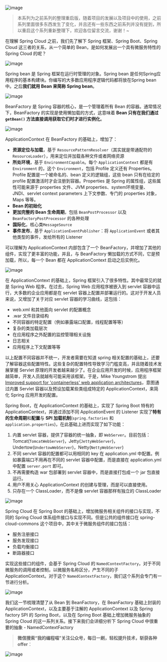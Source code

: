 ![image](https://zhxhash-blog.oss-cn-beijing.aliyuncs.com/Spring%20Cloud%20%E5%8D%87%E7%BA%A7%E4%B9%8B%E8%B7%AF/2020.x/Spring%20Cloud%20%E5%8D%87%E7%BA%A7%E4%B9%8B%E8%B7%AF%20Logo.jpg)

> 本系列为之前系列的整理重启版，随着项目的发展以及项目中的使用，之前系列里面很多东西发生了变化，并且还有一些东西之前系列并没有提到，所以重启这个系列重新整理下，欢迎各位留言交流，谢谢！~

在理解 Spring Cloud 之前，我们先了解下 Spring 框架、Spring Boot、Spring Cloud 这三者的关系，从一个简单的 Bean，是如何发展出一个具有微服务特性的 Spring Cloud 的呢？

![image](https://zhxhash-blog.oss-cn-beijing.aliyuncs.com/Spring%20Cloud%20%E5%8D%87%E7%BA%A7%E4%B9%8B%E8%B7%AF/2020.x/7-01.%20%E4%BB%80%E4%B9%88%E6%98%AF%20Spring%20bean.jpg)

Spring bean 是 Spring 框架在运行时管理的对象。Spring bean 是任何Spring应用程序的基本构建块。你编写的大多数应用程序逻辑代码都将放在Spring bean 中。之后**我们就用 Bean 来简称 Spring bean**。

![image](https://zhxhash-blog.oss-cn-beijing.aliyuncs.com/Spring%20Cloud%20%E5%8D%87%E7%BA%A7%E4%B9%8B%E8%B7%AF/2020.x/7-02.%20%E4%BB%80%E4%B9%88%E6%98%AFBeanFactory.jpg)

BeanFactory 是 Spring 容器的核心，是一个管理着所有 Bean 的容器。通常情况下，BeanFactory 的实现是使用懒加载的方式，这意味着 **Bean 只有在我们通过 `getBean()` 方法直接调用获取它们时才进行实例化**。

![image](https://zhxhash-blog.oss-cn-beijing.aliyuncs.com/Spring%20Cloud%20%E5%8D%87%E7%BA%A7%E4%B9%8B%E8%B7%AF/2020.x/7-03.%20%E4%BB%80%E4%B9%88%E6%98%AFApplicationContext.jpg)

ApplicationContext 在 BeanFactory 的基础上，增加了：
 - **资源定位与加载**，基于 `ResourcePatternResolver`（其实就是带通配符的 `ResourceLoader`），用来定位并加载各种文件或者网络资源
 - **所处环境**，基于 `EnvironmentCapable`。每个  `ApplicationContext` 都是有 `Environment` 的，这个 `Environment`，包括 Profile 定义还有 Properties。Profile 配置是一个被命名的、bean 定义的逻辑组，这些 bean 只有在给定的 profile 配置激活时才会注册到容器。Properties 是 Spring 的属性组，这些属性可能来源于 properties 文件、JVM properties、system环境变量、JNDI、servlet context parameters 上下文参数、专门的 properties 对象，Maps 等等。
 - **Bean 的初始化**
 - **更加完整的 Bean 生命周期**，包括 `BeanPostProcessor` 以及 `BeanFactoryPostProcessor` 的各种处理
 - **国际化**，核心类`MessageSource`
 - **事件发布**，基于 `ApplicationEventPublisher`：将 `ApplicationEvent` 或者其他类型的事件，发给所有的 Listener

可以理解为 ApplicationContext 内部包含了一个 BeanFactory，并增加了其他的组件，实现了更丰富的功能，并且，与 BeanFactory 懒加载的方式不同，它是预加载，所以，每一个 Bean 都在 ApplicationContext 启动之后实例化。


![image](https://zhxhash-blog.oss-cn-beijing.aliyuncs.com/Spring%20Cloud%20%E5%8D%87%E7%BA%A7%E4%B9%8B%E8%B7%AF/2020.x/7-04.%20%E4%BB%80%E4%B9%88%E6%98%AF%20Spring%20Boot.jpg)

在 ApplicationContext 的基础上，Spring 框架引入了很多特性。其中最常见的就是 Spring Web 程序。在过去，Spring Web 应用程序被嵌入到 servlet 容器中运行，大多数的企业应用都是在 servlet 容器上配置并部署运行的。这对于开发人员来说，又增加了关于对应 servlet 容器的学习曲线，这包括：

 - web.xml 和其他面向 servlet 的配置概念
 - .war 文件目录结构
 - 不同容器的特定配置（例如暴露端口配置，线程配置等等）
 - 复杂的类加载层次
 - 在应用程序之外配置的监控管理相关设施
 - 日志相关
 - 应用程序上下文配置等等

以上配置不同容器并不统一，开发者需要在知道 spring 相关配置的基础上，还要了解容器这些配置特性。这些复杂的配置特性导致学习门槛变高，并且随着技术发展掌握 Servlet 原理的开发者越来越少了。在企业应用开发的时候，应用程序框架越简单，开发人员就越有可能采用该框架。于是，Mike Youngstrom 提出 [Improved support for 'containerless' web application architectures](https://github.com/spring-projects/spring-framework/issues/14521)，意图通过内置 Servlet 容器以及预设加载某些类组成特定的 ApplicationContext，来简化 Spring 应用开发的配置。

Spring Boot，在 ApplicationContext 的基础上，实现了 Spring Boot 特有的 ApplicationContext，并通过添加不同 ApplicationEvent 的 Listener 实现了**特有的生命周期**和**配置**与 **SPI 加载机制**(`spring.factories` 和 `application.properties`)，在此基础上进而实现了如下功能：

1. 内置 servlet 容器，提供了容器的统一抽象，即 `WebServer`。目前包括：Tomcat(`TomcatWebServer`)，Jetty(`JettyWebServer`)，Undertow(`UndertowWebServer`)，Netty(`NettyWebServer`)
2. 不同 servlet 容器的配置都可以用相同的 key 在 application.yml 中配置。例如暴露端口不用再在不同的 servlet 容器中配置，而是直接在 application.yml 中配置 `server.port` 即可。
3. 不再需要构造 war 包部署到 servlet 容器中，而是直接打包成一个 jar 包直接运行。
3. 用户不用关心 ApplicationContext 的创建与管理，而是可以直接使用。
4. 只存在一个 ClassLoader，而不是像 servlet 容器那样有独立的 ClassLoader

![image](https://zhxhash-blog.oss-cn-beijing.aliyuncs.com/Spring%20Cloud%20%E5%8D%87%E7%BA%A7%E4%B9%8B%E8%B7%AF/2020.x/7-05.%20%E4%BB%80%E4%B9%88%E6%98%AF%20Spring%20Cloud.jpg)

Spring Cloud 在 Spring Boot 的基础上，增加微服务相关组件的接口与实现，不同的 Spring Cloud 体系组件接口与实现不同。但是公共的组件接口在 spring-cloud-commons 这个项目中，其中关于微服务组件的接口包括：
 - 服务注册接口
 - 服务发现接口
 - 负载均衡接口
 - 断路器接口

实现这些接口的组件，会基于 Spring Cloud 的 `NamedContextFactory`，对于不同微服务的调用或者控制，以微服务名称区分，产生不同的子 ApplicationContext。对于这个 `NamedContextFactory`，我们这个系列会专门有一节进行分析。

![image](https://zhxhash-blog.oss-cn-beijing.aliyuncs.com/Spring%20Cloud%20%E5%8D%87%E7%BA%A7%E4%B9%8B%E8%B7%AF/2020.x/%E6%80%BB%E7%BB%93%E4%B8%8E%E5%90%8E%E7%BB%AD.png)


我们这一节梳理清楚了从 Bean 到 BeanFactory，在 BeanFactory 基础上封装的 ApplicationContext，以及主要基于注解的 ApplicationContext 以及 Spring factory SPI 的 Spring Boot，以及在 Spring Boot 基础上增加微服务抽象的 Spring Cloud 的这一系列关系。接下来我们会详细分析下 Spring Cloud 中很重要的抽象 - NamedContextFactory

> **微信搜索“我的编程喵”关注公众号，每日一刷，轻松提升技术，斩获各种offer**：

![image](https://zhxhash-blog.oss-cn-beijing.aliyuncs.com/%E5%85%AC%E4%BC%97%E5%8F%B7QR.gif)